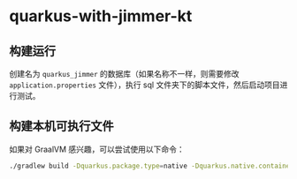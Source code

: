 # quarkus-with-jimmer-kt

## 构建运行

创建名为 `quarkus_jimmer` 的数据库（如果名称不一样，则需要修改 `application.properties` 文件），执行 sql 文件夹下的脚本文件，然后启动项目进行测试。

## 构建本机可执行文件

如果对 GraalVM 感兴趣，可以尝试使用以下命令：

```bash
./gradlew build -Dquarkus.package.type=native -Dquarkus.native.container-build=false
```
